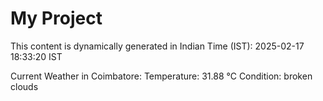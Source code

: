# My Project

This content is dynamically generated in Indian Time (IST): 2025-02-17 18:33:20 IST


Current Weather in Coimbatore:
Temperature: 31.88 °C
Condition: broken clouds
